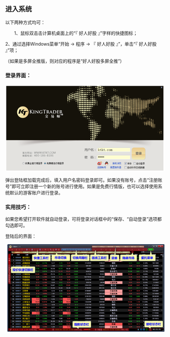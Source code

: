 ## 进入系统 


以下两种方式均可：

　　1、鼠标双击击计算机桌面上的“『 好人好股 』”字样的快捷图标；

2、通过选择Windows菜单“开始 → 程序 → 『 好人好股 』”，单击“『 好人好股 』”项；

（如果是多屏全推版，则对应的程序是“好人好股多屏全推”）


### 登录界面：

![](/assets/quan_40fc9ea2b35b070cd02f085d2e41e911.png)

弹出登陆框加载完成后，填入用户名密码登录即可。如果没有账号，点击“注册账号”即可立即注册一个新的账号进行使用。如果是免费行情版，也可以选择使用系统默认的游客账户进行登录。

 

### 实用技巧：

如果您希望打开软件就自动登录，可将登录对话框中的“保存、“自动登录”选项都勾选即可。

 

 

登陆后的界面：

![](/assets/quan_6c8da2723e420314a12e994503d7542c.png)

